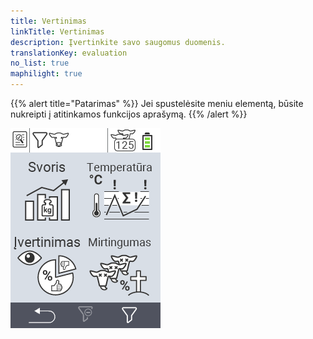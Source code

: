 ```yaml
---
title: Vertinimas
linkTitle: Vertinimas
description: Įvertinkite savo saugomus duomenis.
translationKey: evaluation
no_list: true
maphilight: true
---
```

{{% alert title="Patarimas" %}}
Jei spustelėsite meniu elementą, būsite nukreipti į atitinkamos funkcijos aprašymą.
{{% /alert %}}

<img src="images/evaluate.png" alt="VitalControl Vertinimas" title="Vertinimas" usemap="#workmap" class="maphilight" />

<map name="workmap">
  <area shape="rect" coords="3,40,116,160" alt="Svoris" title="Įvertinkite savo saugomus duomenis Svorio skyriuje&#10;Pelės spustelėjimas: atidaryti dokumentaciją" href="/en/docs/evaluation/weight/">
  <area shape="rect" coords="3,160,116,279" alt="Įvertinimas" title="Įvertinkite savo saugomus duomenis įvertinimo skyriuje&#10;Pelės spustelėjimas: atidaryti dokumentaciją" href="/en/docs/evaluation/rating/">

  <area shape="rect" coords="116,40,238,160" alt="Temperatūra" title="Įvertinkite savo saugomus duomenis Temperatūros skyriuje&#10;Pelės spustelėjimas: atidaryti dokumentaciją" href="/en/docs/evaluation/temperature/">
  <area shape="rect" coords="116,160,238,279" alt="Mirtingumas" title="Įvertinkite savo saugomus duomenis mirtingumo skyriuje&#10;Pelės spustelėjimas: atidaryti dokumentaciją" href="/en/docs/evaluation/mortality/">

  <area shape="rect" coords="150,282,238,319" alt="Filtras" title="Nustatyti filtrą&#10;Pelės spustelėjimas: į dokumentaciją" href="/en/docs/filter">
  <area shape="rect" coords="2,282,95,319" alt="Atgal" title="Grįžti vienu lygiu atgal&#10;Pelės spustelėjimas: į dokumentaciją" href="/en/docs/menu/mainmenu/">
</map>
